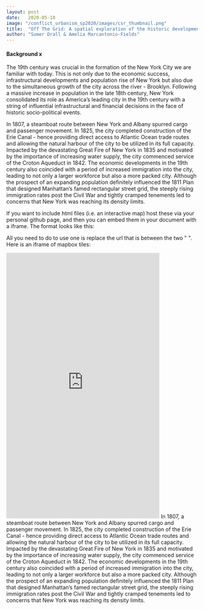 ```yaml
---
layout: post
date:   2020-05-10
image: "/conflict_urbanism_sp2020/images/csr_thumbnail.png"
title:  "Off The Grid: A spatial exploration of the historic development of the Brooklyn street grid"
author: "Sumer Drall & Amelia Marcantonio-Fields"
---
```


#### Background x ####

The 19th century was crucial in the formation of the New York City we are familiar with today. This is not only due to the economic success, infrastructural developments and population rise of New York but also due to the simultaneous growth of the city across the river - Brooklyn. 
Following a massive increase in population in the late 18th century, New York consolidated its role as America’s leading city in the 19th century with a string of influential infrastructural and financial decisions in the face of historic socio-political events.   

In 1807, a steamboat route between New York and Albany spurred cargo and passenger movement. In 1825, the city completed construction of the Erie Canal - hence providing direct access to Atlantic Ocean trade routes and allowing the natural harbour of the city to be utilized in its full capacity. Impacted by the devastating Great Fire of New York in 1835 and motivated by the importance of increasing water supply, the city commenced service of the Croton Aqueduct in 1842. The economic developments in the 19th century also coincided with a period of increased immigration into the city, leading to not only a larger workforce but also a more packed city. Although the prospect of an expanding population definitely influenced the 1811 Plan that designed Manhattan’s famed rectangular street grid, the steeply rising immigration rates post the Civil War and tightly cramped tenements led to concerns that New York was reaching its density limits. 



If you want to include html files (i.e. an interactive map) host these via your personal github page, and then you can embed them in your document with a iframe. The format looks like this:  


All you need to do to use one is replace the url that is between the two " ". Here is an iframe of mapbox tiles:  

<iframe frameborder="0" class="juxtapose" width="80%" height="700" src="https://cdn.knightlab.com/libs/juxtapose/latest/embed/index.html?uid=04abaf38-928a-11ea-a879-0edaf8f81e27"></iframe> 
In 1807, a steamboat route between New York and Albany spurred cargo and passenger movement. In 1825, the city completed construction of the Erie Canal - hence providing direct access to Atlantic Ocean trade routes and allowing the natural harbour of the city to be utilized in its full capacity. Impacted by the devastating Great Fire of New York in 1835 and motivated by the importance of increasing water supply, the city commenced service of the Croton Aqueduct in 1842. The economic developments in the 19th century also coincided with a period of increased immigration into the city, leading to not only a larger workforce but also a more packed city. Although the prospect of an expanding population definitely influenced the 1811 Plan that designed Manhattan’s famed rectangular street grid, the steeply rising immigration rates post the Civil War and tightly cramped tenements led to concerns that New York was reaching its density limits. 
